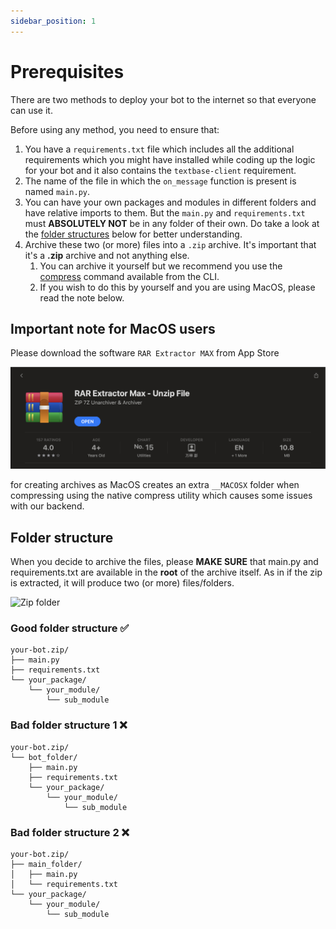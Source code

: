 ```yaml
---
sidebar_position: 1
---
```


# Prerequisites
There are two methods to deploy your bot to the internet so that everyone can use it.

Before using any method, you need to ensure that:
1. You have a `requirements.txt` file which includes all the additional requirements which you might have installed while coding up the logic for your bot and it also contains the `textbase-client` requirement.
2. The name of the file in which the `on_message` function is present is named `main.py`.
3. You can have your own packages and modules in different folders and have relative imports to them. But the `main.py` and `requirements.txt` must **ABSOLUTELY NOT** be in any folder of their own. Do take a look at the [folder structures](#folder-structure) below for better understanding.
3. Archive these two (or more) files into a `.zip` archive. It's important that it's a **.zip** archive and not anything else.
    1. You can archive it yourself but we recommend you use the [compress](../usage.md#compress) command available from the CLI.
    2. If you wish to do this by yourself and you are using MacOS, please read the note below.

## Important note for MacOS users
Please download the software `RAR Extractor MAX` from App Store

![Mac Zip Software](../../assets/mac_zip.png)

for creating archives as MacOS creates an extra `__MACOSX` folder when compressing using the native compress utility which causes some issues with our backend.


## Folder structure
When you decide to archive the files, please **MAKE SURE** that main.py and requirements.txt are available in the **root** of the archive itself. As in if the zip is extracted, it will produce two (or more) files/folders.

![Zip folder](../../assets/zipping.gif)

### Good folder structure :white_check_mark:
```
your-bot.zip/
├── main.py
├── requirements.txt
└── your_package/
    └── your_module/
        └── sub_module
```
### Bad folder structure 1 :x:
```
your-bot.zip/
└── bot_folder/
    ├── main.py
    ├── requirements.txt
    └── your_package/
        └── your_module/
            └── sub_module
```

### Bad folder structure 2 :x:
```
your-bot.zip/
├── main_folder/
│   ├── main.py
│   └── requirements.txt
└── your_package/
    └── your_module/
        └── sub_module
```